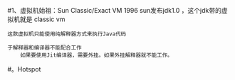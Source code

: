 #1、虚拟机始祖：Sun Classic/Exact VM
    1996 sun发布jdk1.0 ，这个jdk带的虚拟机就是 classic vm
    
    这款虚拟机只能使用纯解释器方式来执行Java代码
    
    于解释器和编译器不能配合工作
        如果要使用Jit编译器，需要外挂。如果外挂解释器就不能工作。
#。Hotspot
